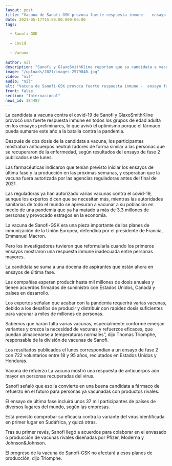 ```yaml
---
layout: post
title: "Vacuna de Sanofi-GSK provoca fuerte respuesta inmune -  ensayo fase 2"
date: 2021-05-17T15:59:00.000-06:00
tags:
  
  - Sanofi-GSK
  
  - Covid
  
  - Vacuna
  
author: nil
description: "Sanofi y GlaxoSmithKline reportan que su candidata a vacuna covid provocó una fuerte respuesta inmune en los ensayos de fase 2, abriendo la posibilidad de que pueda estar lista este año"
image: "/uploads/2021/images-2579840.jpg"
video: "nil"
audio: "nil"
alt: "Vacuna de Sanofi-GSK provoca fuerte respuesta inmune -  ensayo fase 2"
front: false
section: "Internacional"
news_id: 184487
---
```


La candidata a vacuna contra el covid-19 de Sanofi y GlaxoSmithKline provocó una fuerte respuesta inmune en todos los grupos de edad adulta en los ensayos preliminares, lo que avivó el optimismo porque el fármaco pueda sumarse este año a la batalla contra la pandemia.

Después de dos dosis de la candidata a vacuna, los participantes mostraban anticuerpos neutralizadores de forma similar a las personas que se recuperaron de la enfermedad, según resultados del ensayo de fase 2 publicados este lunes.

Las farmacéuticas indicaron que tenían previsto iniciar los ensayos de última fase y la producción en las próximas semanas, y esperaban que la vacuna fuera autorizada por las agencias reguladoras antes del final de 2021.

Las reguladoras ya han autorizado varias vacunas contra el covid-19, aunque los expertos dicen que se necesitan más, mientras las autoridades sanitarias de todo el mundo se apresuran a vacunar a su población en medio de una pandemia que ya ha matado a más de 3.3 millones de personas y provocado estragos en la economía.

La vacuna de Sanofi-GSK era una pieza importante de los planes de inmunización de la Unión Europea, defendida por el presidente de Francia, Emmanuel Macron.

Pero los investigadores tuvieron que reformularla cuando los primeros ensayos mostraron una respuesta inmune inadecuada entre personas mayores.

La candidata se suma a una docena de aspirantes que están ahora en ensayos de última fase.

Las compañías esperan producir hasta mil millones de dosis anuales y tienen acuerdos firmados de suministro con Estados Unidos, Canadá y países en desarrollo.

Los expertos señalan que acabar con la pandemia requerirá varias vacunas, debido a los desafíos de producir y distribuir con rapidez dosis suficientes para vacunar a miles de millones de personas.

Sabemos que harán falta varias vacunas, especialmente conforme emerjan variantes y crezca la necesidad de vacunas y refuerzos eficaces, que puedan almacenarse a temperaturas normales”, dijo Thomas Triomphe, responsable de la división de vacunas de Sanofi.

Los resultados publicados el lunes correspondían a un ensayo de fase 2 con 722 voluntarios entre 18 y 95 años, reclutados en Estados Unidos y Honduras.

Vacuna de refuerzo
La vacuna mostró una respuesta de anticuerpos aún mayor en personas recuperadas del virus.

Sanofi señaló que eso la convierte en una buena candidata a fármaco de refuerzo en el futuro para personas ya vacunadas con productos rivales.

El ensayo de última fase incluirá unos 37 mil participantes de países de diversos lugares del mundo, según las empresas.

Está previsto comprobar su eficacia contra la variante del virus identificada en primer lugar en Sudáfrica, y quizá otras.

Tras su primer revés, Sanofi llegó a acuerdos para colaborar en el envasado o producción de vacunas rivales diseñadas por Pfizer, Moderna y Johnson&Johnson.

El progreso de la vacuna de Sanofi-GSK no afectará a esos planes de producción, dijo Triomphe.